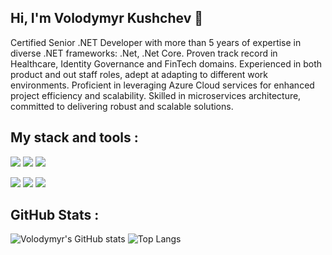 ## Hi, I'm Volodymyr Kushchev 👋

Certified Senior .NET Developer with more than 5 years of expertise in diverse .NET frameworks: .Net, .Net Core. Proven track record in Healthcare, Identity Governance and FinTech domains. Experienced in both product and out staff roles, adept at adapting to different work environments. Proficient in leveraging Azure Cloud services for enhanced project efficiency and scalability. Skilled in microservices architecture, committed to delivering robust and scalable solutions.

## My stack and tools :
![](https://img.shields.io/badge/.NET-5C2D91?style=for-the-badge&logo=.net&logoColor=white)
![](https://img.shields.io/badge/C%23-239120?style=for-the-badge&logo=c-sharp&logoColor=white)
![](https://img.shields.io/badge/React-239120?style=for-the-badge&logo=react&logoColor=white)

![](https://img.shields.io/badge/MongoDB-4EA94B?style=for-the-badge&logo=mongodb&logoColor=white)
![](https://img.shields.io/badge/redis-%23DD0031.svg?&style=for-the-badge&logo=redis&logoColor=white)
![](https://img.shields.io/badge/Microsoft_Azure-0089D6?style=for-the-badge&logo=microsoft-azure&logoColor=white)


## GitHub Stats :
![Volodymyr's GitHub stats](https://github-readme-stats.vercel.app/api?username=volodymyr&show_icons=true&theme=buefy&hide_title=true)
![Top Langs](https://github-readme-stats.vercel.app/api/top-langs/?username=volodymyr-kushchev&layout=compact&hide=python&theme=buefy)

